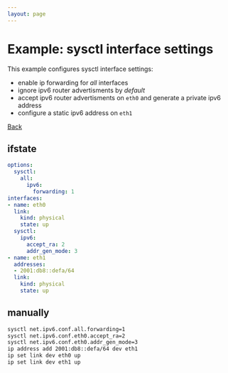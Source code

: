 ```yaml
---
layout: page
---
```


# Example: sysctl interface settings

This example configures sysctl interface settings:
- enable ip forwarding for *all* interfaces
- ignore ipv6 router advertisments by *default*
- accept ipv6 router advertisments on `eth0` and generate a private ipv6 address
- configure a static ipv6 address on `eth1`

[Back](.)


## ifstate

```yaml
options:
  sysctl:
    all:
      ipv6:
        forwarding: 1
interfaces:
- name: eth0
  link:
    kind: physical
    state: up
  sysctl:
    ipv6:
      accept_ra: 2
      addr_gen_mode: 3
- name: eth1
  addresses:
  - 2001:db8::defa/64
  link:
    kind: physical
    state: up
```


## manually

```bash
sysctl net.ipv6.conf.all.forwarding=1
sysctl net.ipv6.conf.eth0.accept_ra=2
sysctl net.ipv6.conf.eth0.addr_gen_mode=3
ip address add 2001:db8::defa/64 dev eth1
ip set link dev eth0 up
ip set link dev eth1 up
```

